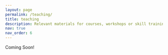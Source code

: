 ```yaml
---
layout: page
permalink: /teaching/
title: teaching
description: Relevant materials for courses, workshops or skill trainings I gave online or offline.
nav: true
nav_order: 6
---
```


Coming Soon!
